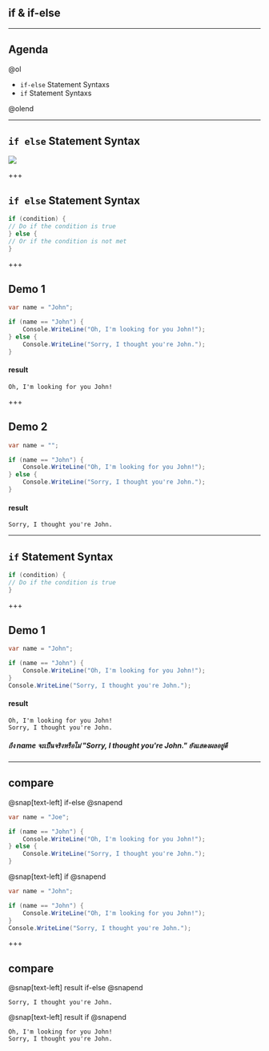 ## if & if-else

---
## Agenda

@ol
* `if-else` Statement Syntaxs
* `if` Statement Syntaxs

@olend

---
##  `if else` Statement Syntax 
![](https://scontent.fkkc2-1.fna.fbcdn.net/v/t1.15752-9/80838713_2480832262185612_6068699028726480896_n.png?_nc_cat=105&_nc_ohc=Jtv49Vm6ugYAQlNCT6fJGkfwaI_BDcyf0W5CiZ-PXtKujnl7FWiQzdC4g&_nc_ht=scontent.fkkc2-1.fna&oh=ab75bb0e994bb854dea704be3fc2f6db&oe=5E699830)

+++

##  `if else` Statement Syntax 

```csharp
if (condition) {
// Do if the condition is true
} else {
// Or if the condition is not met
}
```

+++

## Demo 1

```csharp
var name = "John";

if (name == "John") {
	Console.WriteLine("Oh, I'm looking for you John!");
} else {
	Console.WriteLine("Sorry, I thought you're John.");
}
```

 #### result

```text
Oh, I'm looking for you John!
```

+++

## Demo 2

```csharp
var name = "";

if (name == "John") {
	Console.WriteLine("Oh, I'm looking for you John!");
} else {
	Console.WriteLine("Sorry, I thought you're John.");
}
```

#### result

```text
Sorry, I thought you're John.
```

---
##  `if` Statement Syntax 

```csharp
if (condition) {
// Do if the condition is true
}
```
+++

## Demo 1

```csharp
var name = "John";

if (name == "John") {
	Console.WriteLine("Oh, I'm looking for you John!");
}
Console.WriteLine("Sorry, I thought you're John.");
```

#### result

```text
Oh, I'm looking for you John!
Sorry, I thought you're John.
```
##### ถึง name จะเป็นจริงหรือไม่ *"Sorry, I thought you're John."* ยังแสดงผลอยู่ดี
---
## compare
@snap[text-left]
if-else
@snapend
```csharp
var name = "Joe";

if (name == "John") {
	Console.WriteLine("Oh, I'm looking for you John!");
} else {
	Console.WriteLine("Sorry, I thought you're John.");
}
```
@snap[text-left]
if
@snapend
```csharp
var name = "John";

if (name == "John") {
	Console.WriteLine("Oh, I'm looking for you John!");
}
Console.WriteLine("Sorry, I thought you're John.");
```
+++
## compare
@snap[text-left]
result if-else
@snapend
```text
Sorry, I thought you're John.
```

@snap[text-left]
result if
@snapend
```text
Oh, I'm looking for you John!
Sorry, I thought you're John.
```